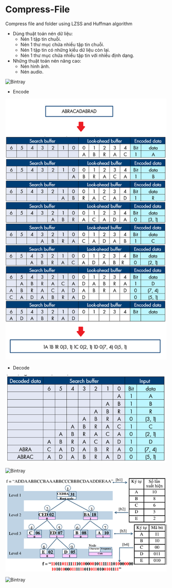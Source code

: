 # Compress-File
Compress file and folder using LZSS and Huffman algorithm

*	Dùng thuật toán nén dữ liệu:
    - Nén 1 tập tin chuỗi.
    -	Nén 1 thư mục chứa nhiều tập tin chuỗi.
    -	Nén 1 tập tin có những kiểu dữ liệu còn lại.
    -	Nén 1 thư mục chứa nhiều tập tin với nhiều định dạng.
*	Những thuật toán nén nâng cao:
    -	Nén hình ảnh.
    -	Nén audio.

![Bintray](https://img.shields.io/badge/Compress-LZSS-blue)

  * Encode

  ![alt text](https://github.com/QuocThuanTruong/Compress-File/blob/master/Img/LZSS_encode.png)
  
  * Decode

  ![alt text](https://github.com/QuocThuanTruong/Compress-File/blob/master/Img/LZSS_decode.png)

![Bintray](https://img.shields.io/badge/Compress-Huffman-blue)
  
  ![alt text](https://github.com/QuocThuanTruong/Compress-File/blob/master/Img/Huffman.png)
  
![Bintray](https://img.shields.io/badge/Link-https%3A%2F%2Fwww.youtube.com%2Fwatch%3Fv%3DC4P0YO3QPdM-red)
